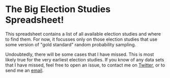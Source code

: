 # The Big Election Studies Spreadsheet!

This spreadsheet contains a list of all available election studies and where to find them. For now, it focusses only on those election studies that use some version of "gold standard" random probability sampling.

Undoubtedly, there will be some cases that I have missed. This is most likely true for the very earliest election studies. If you know of any data sets that I have missed, feel free to open an issue, to contact me on [Twitter](https://www.twitter.com/PoliSciJack), or to send me an [email](mailto:jack.bailey@manchester.ac.uk).
